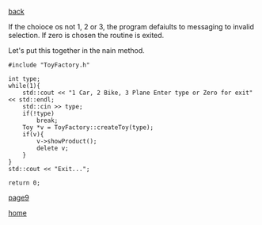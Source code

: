 [back](./page07.md)

If the choioce os not 1, 2 or 3, the program defaiults to messaging to invalid selection.
If zero is chosen the routine is exited.

Let's put this together in the nain method.

```
#include "ToyFactory.h"
```

```
int type;
while(1){
    std::cout << "1 Car, 2 Bike, 3 Plane Enter type or Zero for exit" << std::endl;
    std::cin >> type;
    if(!type)
        break;
    Toy *v = ToyFactory::createToy(type);
    if(v){
        v->showProduct();
        delete v;
    }
}
std::cout << "Exit...";

return 0;
```


[page9](./page09.md)

[home](./page01.md)
